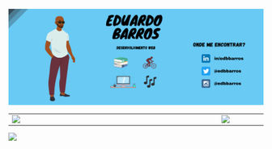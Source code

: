 ![](https://github.com/edbbarros/edbbarros/blob/main/imagens/Capa-%20Github.png)  

<center>
<table>
    <tr>
        <td><img width="400px" align="left" src="https://github-readme-stats.vercel.app/api/top-langs/?username=edbbarros&hide=html&layout=compact&theme=buefy" /></td>
        <td><img width="495px" align="left" src="https://github-readme-stats.vercel.app/api?username=edbbarros&theme=buefy"/></td>
    </tr>   
</table>
</center>  

![](https://komarev.com/ghpvc/?username=edbbarros&color=blue&style=flat)
